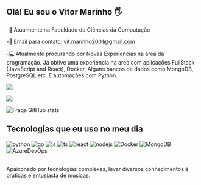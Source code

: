 ## Olá! Eu sou o Vitor Marinho 🖐️

-📖 Atualmente na Faculdade de Ciências da Computação

-📨 Email para contato: vit.marinho2001@gmail.com

-💻 Atualmente procurando por Novas Experiencias na área da programação. Já obtive uma experiencia na area com aplicações FullStack (JavaScript and React), Docker, Alguns bancos de dados como MongoDB, PostgreSQL etc. E automações com Python.

<a href="https://www.linkedin.com/in/vitor-marinho-87809a178/" target="_blank"><img src="https://img.shields.io/badge/-LinkedIn-%230077B5?style=for-the-badge&logo=linkedin&logoColor=white" target="_blank"></a> 

<a href = "mailto:vit.marinho2001@gmail.com"><img src="https://img.shields.io/badge/-Gmail-%23333?style=for-the-badge&logo=gmail&logoColor=white" target="_blank"></a>


![Fraga GitHub stats](https://github-readme-stats.vercel.app/api?username=VitorMarinhoSilva&show_icons=true&theme=dracula&count_private=true)

## Tecnologias que eu uso no meu dia

<div style="display: inline_block">
  <img align="center" alt="python" src="https://img.shields.io/badge/Python-00008B?style=for-the-badge&logo=python&logoColor=yellow" />
  <img align="center" alt="go" src="https://img.shields.io/badge/Go-1572B6?style=for-the-badge&logo=go3&logoColor=white" />
  <img align="center" alt="js" src="https://img.shields.io/badge/JavaScript-F7DF1E?style=for-the-badge&logo=javascript&logoColor=black" />
  <img align="center" alt="ts" src="https://img.shields.io/badge/TypeScript-007ACC?style=for-the-badge&logo=typescript&logoColor=white" />
  <img align="center" alt="react" src="https://img.shields.io/badge/React-20232A?style=for-the-badge&logo=react&logoColor=61DAFB" />
  <img align="center" alt="nodejs" src="https://img.shields.io/badge/Node.js-43853D?style=for-the-badge&logo=node.js&logoColor=white" />
  <img align="center" alt="Docker" src="https://img.shields.io/badge/Docker-007ACC?style=for-the-badge&logo=docker&logoColor=white" />
  <img align="center" alt="MongoDB" src="https://img.shields.io/badge/MongoDB-228B22?style=for-the-badge&logo=mongodb&logoColor=green" />
  <img align="center" alt="AzureDevOps" src="https://img.shields.io/badge/AzureDevOps-007ACC?style=for-the-badge&logo=azuredevops&logoColor=white" />
</div><br/>

Apaixonado por tecnologias complexas, levar diversos conhecimentos á praticas e entusiasta de musicas.
